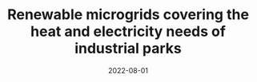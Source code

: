 ---
title: "Renewable microgrids covering the heat and electricity needs of industrial parks"
date: 2022-08-01
authors: ["Eflamm Gueguen", "David Wallom", "Maomao Hu"]
publication_types: ["1"]
abstract: ""
featured: false
publication: "*European Council for the Energy Efficient Economy*"
doi: "https://ora.ox.ac.uk/objects/uuid:aedf5be8-c890-448b-bdd6-52820f8ddb28/files/rcv43nx37m"
---